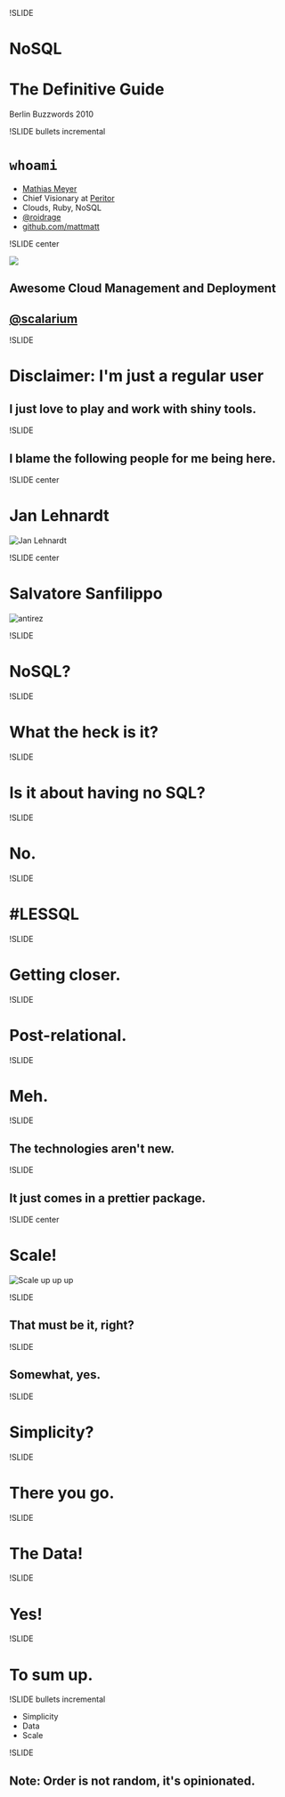 !SLIDE

# NoSQL #
# The Definitive Guide #

<p class="caption">Berlin Buzzwords 2010</p>

!SLIDE bullets incremental

# `whoami` #

* [Mathias Meyer](http://www.paperplanes.de)
* Chief Visionary at [Peritor](http://www.peritor.com)
* Clouds, Ruby, NoSQL
* [@roidrage](http://twitter.com/roidrage)
* [github.com/mattmatt](http://github.com/mattmatt)

!SLIDE center

<a href="http://scalarium.com"><img src="scalarium.png" id="scalarium_logo"/></a>

## Awesome Cloud Management and Deployment ##
## [@scalarium](http://twitter.com/scalarium)

!SLIDE

# Disclaimer: I'm just a regular user #
## I just love to play and work with shiny tools. ##

!SLIDE

## I blame the following people for me being here. ##

!SLIDE center

# Jan Lehnardt #
![Jan Lehnardt](jan_lehnardt.jpg)

!SLIDE center

# Salvatore Sanfilippo #
![antirez](antirez.png)


!SLIDE

# NoSQL? #

!SLIDE

# What the heck is it? #

!SLIDE

# Is it about having no SQL? #

!SLIDE

# No. #

!SLIDE

# \#LESSQL #

!SLIDE

# Getting closer. #

!SLIDE

# Post-relational. #

!SLIDE

# Meh. #

!SLIDE

## The technologies aren't new. ##

!SLIDE

## It just comes in a prettier package. ##

!SLIDE center

# Scale! #
![Scale up up up](scale.jpg)

!SLIDE

## That must be it, right? ##

!SLIDE

## Somewhat, yes. ##

!SLIDE

# Simplicity? #

!SLIDE

# There you go. #

!SLIDE

# The Data! #

!SLIDE

# Yes! #

!SLIDE

# To sum up. #

!SLIDE bullets incremental

* Simplicity
* Data
* Scale

!SLIDE

## Note: Order is not random, it's opinionated. ##
